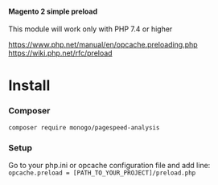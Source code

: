 #### Magento 2 simple preload

This module will work only with PHP 7.4 or higher

https://www.php.net/manual/en/opcache.preloading.php
https://wiki.php.net/rfc/preload

# **Install**

### Composer
```composer require monogo/pagespeed-analysis```

### Setup
Go to your php.ini or opcache configuration file and add line:
```opcache.preload = [PATH_TO_YOUR_PROJECT]/preload.php```